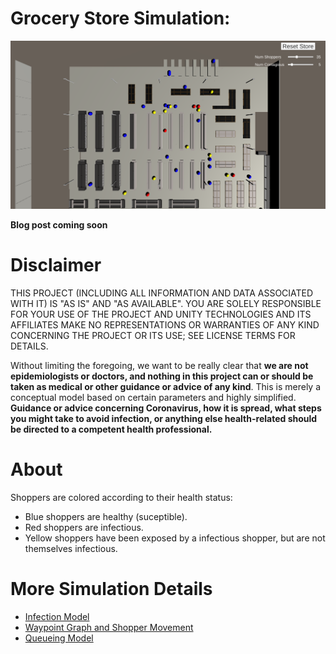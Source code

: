 # Grocery Store Simulation:
![Grocery Simulation](docs/images/Grocery.png "Grocery Simulation")

**Blog post coming soon**

# Disclaimer
THIS PROJECT (INCLUDING ALL INFORMATION AND DATA ASSOCIATED WITH IT) IS "AS IS" AND "AS AVAILABLE". YOU ARE SOLELY RESPONSIBLE FOR YOUR USE OF THE PROJECT AND UNITY TECHNOLOGIES AND ITS AFFILIATES MAKE NO REPRESENTATIONS OR WARRANTIES OF ANY KIND CONCERNING THE PROJECT OR ITS USE; SEE LICENSE TERMS FOR DETAILS. 

Without limiting the foregoing, we want to be really clear that __we are not epidemiologists or doctors, and nothing in this project can or should be taken as medical or other guidance or advice of any kind__. This is merely a conceptual model based on certain parameters and highly simplified. __Guidance or advice concerning Coronavirus, how it is spread, what steps you might take to avoid infection, or anything else health-related should be directed to a competent health professional.__

# About

Shoppers are colored according to their health status:
* Blue shoppers are healthy (suceptible).
* Red shoppers are infectious.
* Yellow shoppers have been exposed by a infectious shopper, but are not themselves infectious.

# More Simulation Details 
* [Infection Model](docs/InfectionModel.md)
* [Waypoint Graph and Shopper Movement](docs/WaypointGraphAndMovement.md)
* [Queueing Model](docs/QueueingModel.md)
